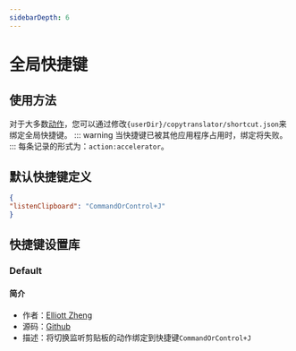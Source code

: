 ```yaml
---
sidebarDepth: 6
---
```

# 全局快捷键
## 使用方法
对于大多数[动作](#动作系统)，您可以通过修改`{userDir}/copytranslator/shortcut.json`来绑定全局快捷键。
::: warning
当快捷键已被其他应用程序占用时，绑定将失败。
:::
每条记录的形式为：`action:accelerator`。

## 默认快捷键定义
```json
{
"listenClipboard": "CommandOrControl+J"
}
```

## 快捷键设置库

### Default
#### 简介
- 作者：[Elliott Zheng](https://github.com/elliottzheng)
- 源码：[Github](https://github.com/CopyTranslator/CopyTranslator/blob/4edc7970231246832e3415cf9d8450ff070b1b1d/src/shortcuts.json)
- 描述：将切换监听剪贴板的动作绑定到快捷键`CommandOrControl+J`



